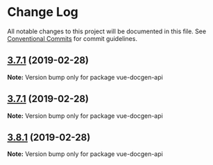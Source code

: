 # Change Log

All notable changes to this project will be documented in this file.
See [Conventional Commits](https://conventionalcommits.org) for commit guidelines.

## [3.7.1](https://github.com/vue-styleguidist/vue-docgen-api/compare/v3.0.16...v3.7.1) (2019-02-28)

**Note:** Version bump only for package vue-docgen-api





## [3.7.1](https://github.com/vue-styleguidist/vue-docgen-api/compare/v3.0.16...v3.7.1) (2019-02-28)

**Note:** Version bump only for package vue-docgen-api





## [3.8.1](https://github.com/vue-styleguidist/vue-docgen-api/compare/v3.0.16...v3.8.1) (2019-02-28)

**Note:** Version bump only for package vue-docgen-api
